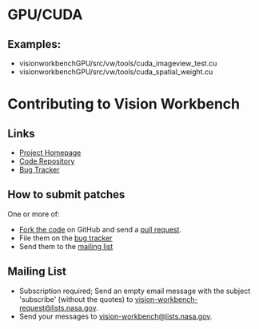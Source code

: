 # GPU/CUDA

## Examples:

- visionworkbenchGPU/src/vw/tools/cuda_imageview_test.cu
- visionworkbenchGPU/src/vw/tools/cuda_spatial_weight.cu

# Contributing to Vision Workbench

## Links
- [Project Homepage][home]
- [Code Repository][repo]
- [Bug Tracker][bugs]

## How to submit patches
One or more of:

- [Fork the code](http://help.github.com/forking/) on GitHub and send a [pull request](http://github.com/guides/pull-requests).
- File them on the [bug tracker][bugs]
- Send them to the [mailing list][list]

## Mailing List
- Subscription required; Send an empty email message with the subject 'subscribe' (without the quotes) to [vision-workbench-request@lists.nasa.gov][listr].
- Send your messages to [vision-workbench@lists.nasa.gov][list].

[home]: https://ti.arc.nasa.gov/tech/asr/groups/intelligent-robotics/nasa-vision-workbench/
[repo]: http://github.com/visionworkbench/visionworkbench
[bugs]: http://github.com/visionworkbench/visionworkbench/issues
[list]: mailto:vision-workbench@lists.nasa.gov
[listr]: mailto:vision-workbench-request@lists.nasa.gov

